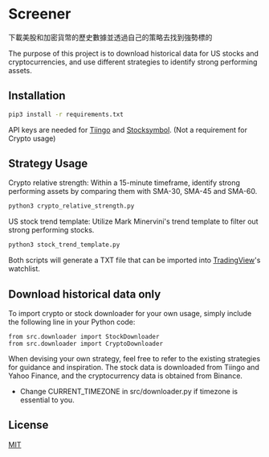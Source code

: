 # Screener

下載美股和加密貨幣的歷史數據並透過自己的策略去找到強勢標的

The purpose of this project is to download historical data for US stocks and cryptocurrencies, and use different strategies to identify strong performing assets.

## Installation

```bash
pip3 install -r requirements.txt
```

API keys are needed for [Tiingo](https://tiingo.com/) and [Stocksymbol](https://stock-symbol.herokuapp.com). (Not a requirement for Crypto usage)

## Strategy Usage

Crypto relative strength: Within a 15-minute timeframe, identify strong performing assets by comparing them with SMA-30, SMA-45 and SMA-60.

```bash
python3 crypto_relative_strength.py
```

US stock trend template: Utilize Mark Minervini's trend template to filter out strong performing stocks.

```bash
python3 stock_trend_template.py
```


Both scripts will generate a TXT file that can be imported into [TradingView](https://www.tradingview.com/)'s watchlist.


## Download historical data only
To import crypto or stock downloader for your own usage, simply include the following line in your Python code:

```python3
from src.downloader import StockDownloader
from src.downloader import CryptoDownloader
```

When devising your own strategy, feel free to refer to the existing strategies for guidance and inspiration. The stock data is downloaded from Tiingo and Yahoo Finance, and the cryptocurrency data is obtained from Binance.

- Change CURRENT_TIMEZONE in src/downloader.py if timezone is essential to you.


## License

[MIT](https://choosealicense.com/licenses/mit/)
